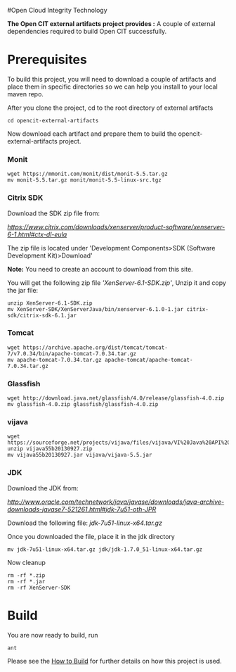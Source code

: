 #Open Cloud Integrity Technology


**The Open CIT external artifacts project provides :** A couple of external dependencies required to build Open CIT successfully.

# Prerequisites #

To build this project, you will need to download a couple of artifacts and place them in specific directories so we can help you install to your local maven repo.

After you clone the project, cd to the root directory of external artifacts

    cd opencit-external-artifacts

Now download each artifact and prepare them to build the opencit-external-artifacts project.

### Monit ###

    wget https://mmonit.com/monit/dist/monit-5.5.tar.gz
    mv monit-5.5.tar.gz monit/monit-5.5-linux-src.tgz

### Citrix SDK ###

Download the SDK zip file from:

*https://www.citrix.com/downloads/xenserver/product-software/xenserver-6-1.html#ctx-dl-eula*

The zip file is located under 'Development Components>SDK (Software Development Kit)>Download'

**Note:** You need to create an account to download from this site.

You will get the following zip file *'XenServer-6.1-SDK.zip'*, Unzip it and copy the jar file:

    unzip XenServer-6.1-SDK.zip
    mv XenServer-SDK/XenServerJava/bin/xenserver-6.1.0-1.jar citrix-sdk/citrix-sdk-6.1.jar


### Tomcat ###

    wget https://archive.apache.org/dist/tomcat/tomcat-7/v7.0.34/bin/apache-tomcat-7.0.34.tar.gz
    mv apache-tomcat-7.0.34.tar.gz apache-tomcat/apache-tomcat-7.0.34.tar.gz


### Glassfish ###
    wget http://download.java.net/glassfish/4.0/release/glassfish-4.0.zip
    mv glassfish-4.0.zip glassfish/glassfish-4.0.zip
    
### vijava ###
    wget https://sourceforge.net/projects/vijava/files/vijava/VI%20Java%20API%205.5%20Beta/vijava55b20130927.zip
    unzip vijava55b20130927.zip
    mv vijava55b20130927.jar vijava/vijava-5.5.jar


### JDK ###

Download the JDK from:

*http://www.oracle.com/technetwork/java/javase/downloads/java-archive-downloads-javase7-521261.html#jdk-7u51-oth-JPR*

Download the following file: *jdk-7u51-linux-x64.tar.gz*

Once you downloaded the file, place it in the jdk directory

    mv jdk-7u51-linux-x64.tar.gz jdk/jdk-1.7.0_51-linux-x64.tar.gz

Now cleanup

    rm -rf *.zip
    rm -rf *.jar
    rm -rf XenServer-SDK


# Build #

You are now ready to build, run

    ant


Please see the [How to Build](https://github.com/opencit/opencit/wiki/Open-CIT-2.0.7---How-To-Build) for further details on how this project is used.